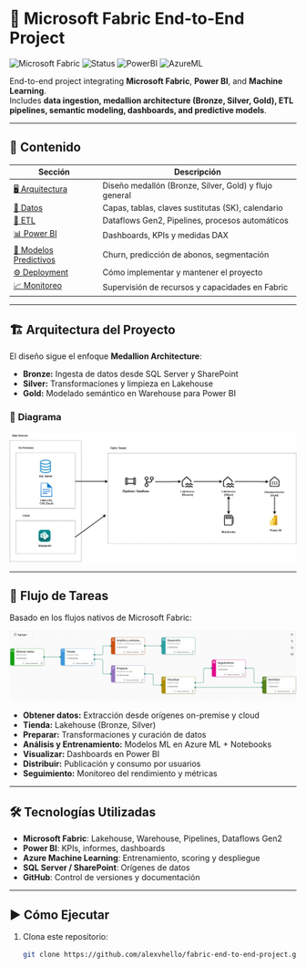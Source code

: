 # 🚀 Microsoft Fabric End-to-End Project

![Microsoft Fabric](https://img.shields.io/badge/Microsoft%20Fabric-Analytics%20Platform-purple)
![Status](https://img.shields.io/badge/status-active-brightgreen)
![PowerBI](https://img.shields.io/badge/Power%20BI-DAX-yellow)
![AzureML](https://img.shields.io/badge/Azure%20Machine%20Learning-ML-blue)

End-to-end project integrating **Microsoft Fabric**, **Power BI**, and **Machine Learning**.  
Includes **data ingestion, medallion architecture (Bronze, Silver, Gold), ETL pipelines, semantic modeling, dashboards, and predictive models**.

---

## 📌 **Contenido**
| Sección | Descripción |
|---------|-------------|
| [🖥 Arquitectura](docs/Arquitectura.md) | Diseño medallón (Bronze, Silver, Gold) y flujo general |
| [📂 Datos](docs/Datos.md) | Capas, tablas, claves sustitutas (SK), calendario |
| [🔄 ETL](docs/ETL.md) | Dataflows Gen2, Pipelines, procesos automáticos |
| [📊 Power BI](docs/PowerBI.md) | Dashboards, KPIs y medidas DAX |
| [🤖 Modelos Predictivos](docs/ModelosPredictivos.md) | Churn, predicción de abonos, segmentación |
| [⚙ Deployment](docs/Deployment.md) | Cómo implementar y mantener el proyecto |
| [📈 Monitoreo](docs/Monitoreo.md) | Supervisión de recursos y capacidades en Fabric |

---

## 🏗 **Arquitectura del Proyecto**
El diseño sigue el enfoque **Medallion Architecture**:
- **Bronze:** Ingesta de datos desde SQL Server y SharePoint
- **Silver:** Transformaciones y limpieza en Lakehouse
- **Gold:** Modelado semántico en Warehouse para Power BI

### 📐 **Diagrama**
![Arquitectura](assets/diagramas/arquitectura.jpg)

---

## 🔄 **Flujo de Tareas**
Basado en los flujos nativos de Microsoft Fabric:

![Flujo de Tareas](assets/diagramas/taskflow.png)

- **Obtener datos:** Extracción desde orígenes on-premise y cloud
- **Tienda:** Lakehouse (Bronze, Silver)
- **Preparar:** Transformaciones y curación de datos
- **Análisis y Entrenamiento:** Modelos ML en Azure ML + Notebooks
- **Visualizar:** Dashboards en Power BI
- **Distribuir:** Publicación y consumo por usuarios
- **Seguimiento:** Monitoreo del rendimiento y métricas

---

## 🛠 **Tecnologías Utilizadas**
- **Microsoft Fabric**: Lakehouse, Warehouse, Pipelines, Dataflows Gen2
- **Power BI**: KPIs, informes, dashboards
- **Azure Machine Learning**: Entrenamiento, scoring y despliegue
- **SQL Server / SharePoint**: Orígenes de datos
- **GitHub**: Control de versiones y documentación

---

## ▶ **Cómo Ejecutar**
1. Clona este repositorio:
   ```bash
   git clone https://github.com/alexvhello/fabric-end-to-end-project.git

